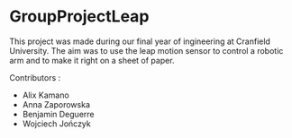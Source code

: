 ﻿# GroupProjectLeap

This project was made during our final year of ingineering at Cranfield University.
The aim was to use the leap motion sensor to control a robotic arm and to make it right on a sheet of paper.

Contributors :

*  Alix Kamano
*  Anna Zaporowska
*  Benjamin Deguerre
*  Wojciech Jończyk
